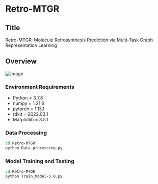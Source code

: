 # Retro-MTGR

## Title
Retro-MTGR: Molecule Retrosynthesis Prediction via Multi-Task Graph Representation Learning

## Overview

 ![image](https://github.com/zpczaizheli/Retro-MTGR/assets/47655168/ccc99491-49fc-4c5b-ad34-94a3c75bffb3)

### Environment Requirements
- Python = 3.7.8
- numpy = 1.21.6
- pytorch = 1.13.1
- rdkit = 2022.03.1
- Matplotlib = 3.5.1

### Data Processing
```bash
cd Retro-MTGR
python Data_processing.py
```

### Model Training and Testing
```bash
cd Retro-MTGR
python Train_Model-5.0.py
```

